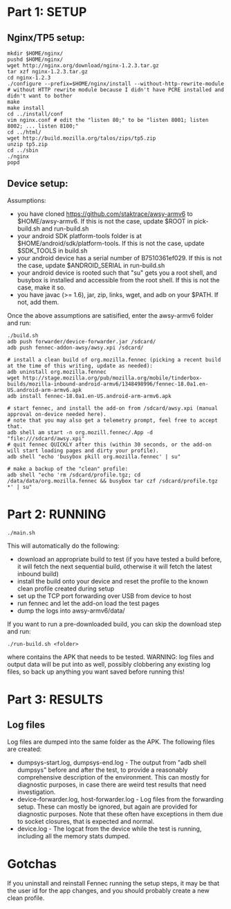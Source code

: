 Part 1: SETUP
=============

Nginx/TP5 setup:
----------------

    mkdir $HOME/nginx/
    pushd $HOME/nginx/
    wget http://nginx.org/download/nginx-1.2.3.tar.gz
    tar xzf nginx-1.2.3.tar.gz
    cd nginx-1.2.3
    ./configure --prefix=$HOME/nginx/install --without-http-rewrite-module  # without HTTP rewrite module because I didn't have PCRE installed and didn't want to bother
    make
    make install
    cd ../install/conf
    vim nginx.conf # edit the "listen 80;" to be "listen 8001; listen 8002; ... listen 8100;"
    cd ../html/
    wget http://build.mozilla.org/talos/zips/tp5.zip
    unzip tp5.zip
    cd ../sbin
    ./nginx
    popd

Device setup:
-------------

Assumptions:
* you have cloned https://github.com/staktrace/awsy-armv6 to $HOME/awsy-armv6. If this is not the case, update $ROOT in pick-build.sh and run-build.sh
* your android SDK platform-tools folder is at $HOME/android/sdk/platform-tools. If this is not the case, update $SDK_TOOLS in build.sh
* your android device has a serial number of B7510361ef029. If this is not the case, update $ANDROID_SERIAL in run-build.sh
* your android device is rooted such that "su" gets you a root shell, and busybox is installed and accessible from the root shell. If this is not the case, make it so.
* you have javac (>= 1.6), jar, zip, links, wget, and adb on your $PATH. If not, add them.

Once the above assumptions are satisified, enter the awsy-armv6 folder and run:

    ./build.sh
    adb push forwarder/device-forwarder.jar /sdcard/
    adb push fennec-addon-awsy/awsy.xpi /sdcard/
    
    # install a clean build of org.mozilla.fennec (picking a recent build at the time of this writing, update as needed):
    adb uninstall org.mozilla.fennec
    wget http://stage.mozilla.org/pub/mozilla.org/mobile/tinderbox-builds/mozilla-inbound-android-armv6/1348498996/fennec-18.0a1.en-US.android-arm-armv6.apk
    adb install fennec-18.0a1.en-US.android-arm-armv6.apk

    # start fennec, and install the add-on from /sdcard/awsy.xpi (manual approval on-device needed here).
    # note that you may also get a telemetry prompt, feel free to accept that.
    adb shell am start -n org.mozill.fennec/.App -d "file:///sdcard/awsy.xpi"
    # quit fennec QUICKLY after this (within 30 seconds, or the add-on will start loading pages and dirty your profile).
    adb shell "echo 'busybox pkill org.mozilla.fennec' | su"

    # make a backup of the "clean" profile:
    adb shell "echo 'rm /sdcard/profile.tgz; cd /data/data/org.mozilla.fennec && busybox tar czf /sdcard/profile.tgz *' | su"

Part 2: RUNNING
===============

    ./main.sh

This will automatically do the following:
* download an appropriate build to test (if you have tested a build before, it will fetch the next sequential build, otherwise it will fetch the latest inbound build)
* install the build onto your device and reset the profile to the known clean profile created during setup
* set up the TCP port forwarding over USB from device to host
* run fennec and let the add-on load the test pages
* dump the logs into awsy-armv6/data/<buildid>

If you want to run a pre-downloaded build, you can skip the download step and run:

    ./run-build.sh <folder>

where <folder> contains the APK that needs to be tested.
WARNING: log files and output data will be put into <folder> as well, possibly clobbering any existing log files, so back up anything you want saved before running this!

Part 3: RESULTS
===============

Log files
---------

Log files are dumped into the same folder as the APK. The following files are created:
* dumpsys-start.log, dumpsys-end.log - The output from "adb shell dumpsys" before and after the test, to provide a reasonably comprehensive description of the environment. This can mostly for diagnostic purposes, in case there are weird test results that need investigation.
* device-forwarder.log, host-forwarder.log - Log files from the forwarding setup. These can mostly be ignored, but again are provided for diagnostic purposes. Note that these often have exceptions in them due to socket closures, that is expected and normal.
* device.log - The logcat from the device while the test is running, including all the memory stats dumped.

Gotchas
=======

If you uninstall and reinstall Fennec running the setup steps, it may be that the user id for the app changes, and you should probably create a new clean profile.
